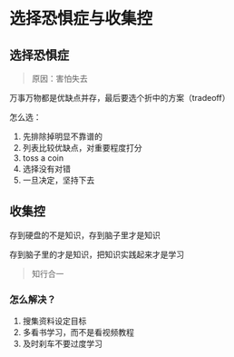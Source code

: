 # 选择恐惧症与收集控

## 选择恐惧症

> 原因：害怕失去

万事万物都是优缺点并存，最后要选个折中的方案（tradeoff）

怎么选：

1. 先排除掉明显不靠谱的
2. 列表比较优缺点，对重要程度打分
3.  toss a coin
4. 选择没有对错
5. 一旦决定，坚持下去



## 收集控

存到硬盘的不是知识，存到脑子里才是知识

存到脑子里的才是知识，把知识实践起来才是学习

> 知行合一

### 怎么解决？

1. 搜集资料设定目标
2. 多看书学习，而不是看视频教程<!--喂饭式教学-->
3. 及时刹车不要过度学习



